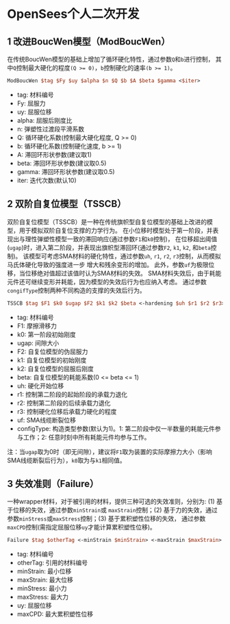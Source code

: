 # OpenSees个人二次开发
## 1 改进BoucWen模型（ModBoucWen）
在传统BoucWen模型的基础上增加了循环硬化特性，通过参数`Q`和`b`进行控制，
其中`Q`控制最大硬化的程度`(Q >= 0)`，`b`控制硬化的速率`(b >= 1)`。
```tcl
ModBoucWen $tag $Fy $uy $alpha $n $Q $b $A $beta $gamma <$iter>
```
* tag: 材料编号  
* Fy: 屈服力  
* uy: 屈服位移  
* alpha: 屈服后刚度比  
* n: 弹塑性过渡段平滑系数  
* Q: 循环硬化系数(控制最大硬化程度, Q >= 0)  
* b: 循环硬化系数(控制硬化速度, b >= 1)  
* A: 滞回环形状参数(建议取1)  
* beta: 滞回环形状参数(建议取0.5)  
* gamma: 滞回环形状参数(建议取0.5)  
* iter: 迭代次数(默认10)  
## 2 双阶自复位模型（TSSCB）
双阶自复位模型（TSSCB）是一种在传统旗帜型自复位模型的基础上改进的模型，用于模拟双阶自复位支撑的力学行为。
在小位移时模型处于第一阶段，并表现出与理性弹塑性模型一致的滞回响应(通过参数`F1`和`k0`控制)，
在位移超出阈值(`ugap`)时，进入第二阶段，并表现出旗帜型滞回环(通过参数`F2`, `k1`, `k2`, 和`beta`控制)。
该模型可考虑SMA材料的硬化特性，通过参数`uh`, `r1`, `r2`, `r3`控制，从而模拟马氏体硬化导致的强度进一步
增大和残余变形的增加。
此外，参数`uf`为极限位移，当位移绝对值超过该值时认为SMA材料的失效。
SMA材料失效后，由于耗能元件还可继续变形并耗能，因为模型的失效后行为也应纳入考虑。
通过参数`congifType`控制两种不同构造的支撑的失效后行为。
```tcl
TSSCB $tag $F1 $k0 $ugap $F2 $k1 $k2 $beta <-hardening $uh $r1 $r2 $r3> <-minmax $uf> <-configType $configType>
```
* tag: 材料编号  
* F1: 摩擦滑移力  
* k0: 第一阶段初始刚度  
* ugap: 间隙大小  
* F2: 自复位模型的伪屈服力  
* k1: 自复位模型的初始刚度  
* k2: 自复位模型的屈服后刚度  
* beta: 自复位模型的耗能系数(0 <= beta <= 1)  
* uh: 硬化开始位移  
* r1: 控制第二阶段的起始阶段的承载力退化  
* r2: 控制第二阶段的后续承载力退化  
* r3: 控制硬化位移后承载力硬化的程度  
* uf: SMA线缆断裂位移
* configType: 构造类型参数(默认为1)。1: 第二阶段中仅一半数量的耗能元件参与工作；2: 任意时刻中所有耗能元件均参与工作。

注：当`ugap`取为0时（即无间隙），建议将`F1`取为装置的实际摩擦力大小（影响SMA线缆断裂后行为），`k0`取为与`k1`相同值。
## 3 失效准则（Failure）
一种wrapper材料，对于被引用的材料，提供三种可选的失效准则，分别为: (1) 基于位移的失效，通过参数`minStrain`或
`maxStrain`控制；(2) 基于力的失效，通过参数`minStress`或`maxStress`控制；(3) 基于累积塑性位移的失效，
通过参数`maxCPD`控制(需指定屈服位移`uy`才能计算累积塑性位移)。
```tcl
Failure $tag $otherTag <-minStrain $minStrain> <-maxStrain $maxStrain> <-minStress $minStress> <-maxStress $maxStress> <-maxCPD $uy $maxCPD>
```
* tag: 材料编号  
* otherTag: 引用的材料编号  
* minStrain: 最小位移  
* maxStrain: 最大位移  
* minStress: 最小力  
* maxStress: 最大力  
* uy: 屈服位移  
* maxCPD: 最大累积塑性位移

